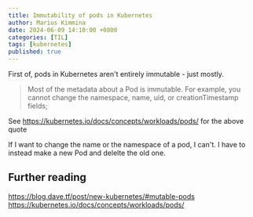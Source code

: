 ```yaml
---
title: Immutability of pods in Kubernetes
author: Marius Kimmina
date: 2024-06-09 14:10:00 +0800
categories: [TIL]
tags: [kubernetes]
published: true
---
```


First of, pods in Kubernetes aren't entirely immutable - just mostly.

> Most of the metadata about a Pod is immutable. For example, you cannot change the namespace, name, uid, or creationTimestamp fields;

See https://kubernetes.io/docs/concepts/workloads/pods/ for the above quote

If I want to change the name or the namespace of a pod, I can't. I have to instead make a new Pod and delelte the old one.

## Further reading

https://blog.dave.tf/post/new-kubernetes/#mutable-pods
https://kubernetes.io/docs/concepts/workloads/pods/
